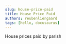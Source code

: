 ```yaml
---
slug: house-price-paid
title: House Price Paid
authors: reubenliengaard
tags: [hello, docusaurus]
---
```


House prices paid by parish